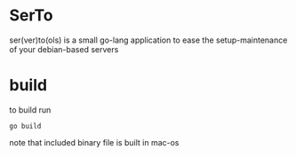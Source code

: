 # SerTo 
ser(ver)to(ols) is a small go-lang application to ease the setup-maintenance of your debian-based servers
 
 
 # build
 to build run 
 ```
go build 
```
note that included binary file is built in mac-os 
